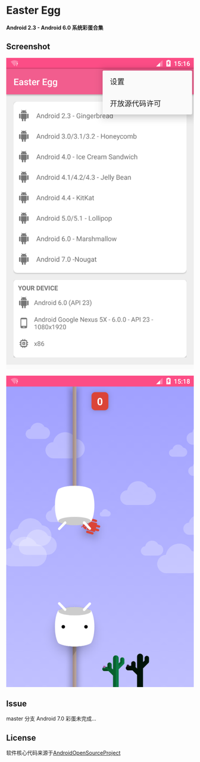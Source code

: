 # Easter Egg #

**Android 2.3 - Android 6.0 系统彩蛋合集**


## Screenshot ##

![](/screenshot/ss_01.png) 

![](/screenshot/ss_02.png) 


## Issue ##

master 分支 Android 7.0 彩蛋未完成...


## License ##

软件核心代码来源于[AndroidOpenSourceProject](https://android.googlesource.com/ "Android源码")





